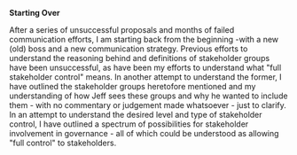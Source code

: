 **Starting Over**

After a series of unsuccessful proposals and months of failed communication
efforts, I am starting back from the beginning -with a new (old) boss and a new
communication strategy. Previous efforts to understand the reasoning behind and
definitions of stakeholder groups have been unsuccessful, as have been my
efforts to understand what "full stakeholder control" means. In another attempt
to understand the former, I have outlined the stakeholder groups heretofore
mentioned and my understanding of how Jeff sees these groups and why he wanted
to include them - with no commentary or judgement made whatsoever - just to
clarify. In an attempt to understand the desired level and type of stakeholder
control, I have outlined a spectrum of possibilities for stakeholder involvement
in governance - all of which could be understood as allowing "full control" to
stakeholders.
